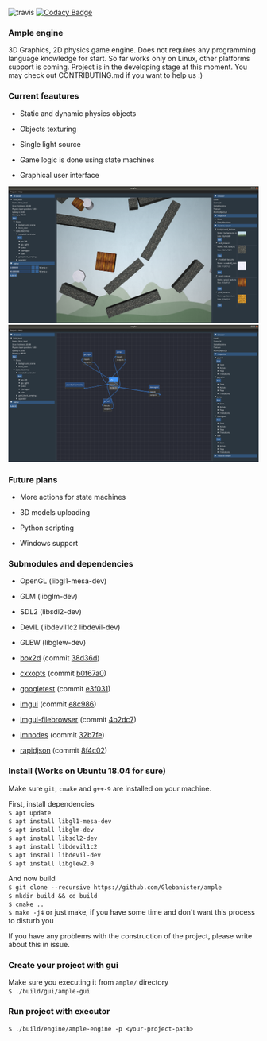 ![travis](https://travis-ci.com/Glebanister/ample.svg?branch=master) [![Codacy Badge](https://api.codacy.com/project/badge/Grade/bfb66781f2fc499ca6bbad09ed5d43c6)](https://app.codacy.com/manual/Glebanister/ample?utm_source=github.com&utm_medium=referral&utm_content=Glebanister/ample&utm_campaign=Badge_Grade_Dashboard)

### Ample engine

3D Graphics, 2D physics game engine. Does not requires any programming
language knowledge for start. So far works only on Linux, other platforms support is coming. Project is in the developing stage at this moment. You may check out CONTRIBUTING.md if you want to help us :)

### Current feautures

- Static and dynamic physics objects

- Objects texturing

- Single light source

- Game logic is done using state machines

- Graphical user interface

![Level editor](resources/level_editor.png)
![State machine editor](resources/state_machine_editor.png)

### Future plans

- More actions for state machines

- 3D models uploading

- Python scripting

- Windows support

### Submodules and dependencies

- OpenGL (libgl1-mesa-dev)

- GLM (libglm-dev)

- SDL2 (libsdl2-dev)

- DevIL (libdevil1c2 libdevil-dev)

- GLEW (libglew-dev)

- [box2d](https://github.com/erincatto/box2d) (commit [38d36d](https://github.com/erincatto/box2d/tree/38d36de77135da3d1a63a543d1342d6f7a99b721))

- [cxxopts](https://github.com/jarro2783/cxxopts) (commit [b0f67a0](https://github.com/jarro2783/cxxopts/tree/b0f67a06de3446aa97a4943ad0ad6086460b2b61))

- [googletest](https://github.com/google/googletest) (commit [e3f031](https://github.com/google/googletest/tree/e3f0319d89f4cbf32993de595d984183b1a9fc57))

- [imgui](https://github.com/ocornut/imgui) (commit [e8c986](https://github.com/ocornut/imgui/tree/e8c986b34ea5664688d1126eed784a5e297e7e11))

- [imgui-filebrowser](https://github.com/AirGuanZ/imgui-filebrowser) (commit [4b2dc7](https://github.com/AirGuanZ/imgui-filebrowser/tree/4b2dc76eceb41d66b13955324f8600fd892f2b2a))

- [imnodes](https://github.com/Nelarius/imnodes) (commit [32b7fe](https://github.com/Nelarius/imnodes/tree/32b7fe7eb6ec83b81e9bb083a0faf9d734a163a1))

- [rapidjson](https://github.com/Tencent/rapidjson) (commit [8f4c02](https://github.com/Tencent/rapidjson/tree/8f4c021fa2f1e001d2376095928fc0532adf2ae6))

### Install (Works on Ubuntu 18.04 for sure)

Make sure `git`, `cmake` and `g++-9` are installed on your machine.

First, install dependencies \
`$ apt update` \
`$ apt install libgl1-mesa-dev` \
`$ apt install libglm-dev` \
`$ apt install libsdl2-dev` \
`$ apt install libdevil1c2` \
`$ apt install libdevil-dev` \
`$ apt install libglew2.0`

And now build \
`$ git clone --recursive https://github.com/Glebanister/ample` \
`$ mkdir build && cd build` \
`$ cmake ..` \
`$ make -j4` or just make, if you have some time and don't want this process to disturb you

If you have any problems with the construction of the project, please write about this in issue.

### Create your project with gui

Make sure you executing it from `ample/` directory \
`$ ./build/gui/ample-gui`

### Run project with executor

`$ ./build/engine/ample-engine -p <your-project-path>`
